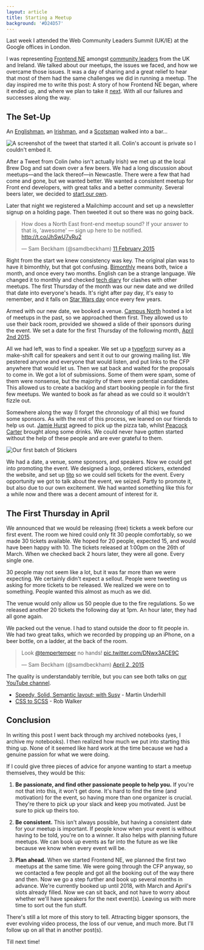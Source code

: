 ```yaml
---
layout: article
title: Starting a Meetup
background: '#D24D57'
---
```


Last week I attended the Web Community Leaders Summit (UK/IE) at the Google offices in London.

I was representing [Frontend NE](https://frontendne.co.uk) amongst [community leaders](https://twitter.com/rupertwhitehead/status/878490488487243776) from the UK and Ireland.
We talked about our meetups, the issues we faced, and how we overcame those issues.
It was a day of sharing and a great relief to hear that most of them had the same challenges we did in running a meetup.
The day inspired me to write this post:
A story of how Frontend NE began, where it ended up, and where we plan to take it [next](https://2018.frontendne.co.uk).
With all our failures and successes along the way.

## The Set-Up
An [Englishman](https://twitter.com/samdbeckham), an [Irishman](https://twitter.com/htmlandbacon), and a [Scotsman](https://twitter.com/tempertemper) walked into a bar…

![A screenshot of the tweet that started it all. Colin's account is private so I couldn't embed it.](/images/articles/frontendne/one-tweet-to-start-it-all.png)

After a Tweet from Colin (who isn't actually Irish) we met up at the local Brew Dog and sat down over a few beers.
We had a long discussion about meetups—and the lack thereof—in Newcastle.
There were a few that had come and gone, but we wanted better.
We wanted a consistent meetup for Front end developers, with great talks and a better community.
Several beers later, we decided to [start our own](https://xkcd.com/927/).

Later that night we registered a Mailchimp account and set up a newsletter signup on a holding page.
Then tweeted it out so there was no going back.

<p><blockquote class="twitter-tweet" data-lang="en-gb"><p lang="en" dir="ltr">How does a North East front-end meetup sound? If your answer to that is, &#39;awesome&#39; — sign up here to be notified. <a href="http://t.co/JhSwU7vRu2">http://t.co/JhSwU7vRu2</a></p>&mdash; Sam Beckham (@samdbeckham) <a href="https://twitter.com/samdbeckham/status/565516838449475584">11 February 2015</a></blockquote></p>

Right from the start we knew consistency was key.
The original plan was to have it bimonthly, but that got confusing.
[Bimonthly](https://en.oxforddictionaries.com/explore/bimonthly) means both, twice a month, and once every two months.
English can be a strange language.
We changed it to monthly and checked [tech diary](https://www.techdiary.co.uk/ne) for clashes with other meetups.
The first Thursday of the month was our new date and we drilled that date into everyone's heads.
It's right after pay day, it's easy to remember, and it falls on [Star Wars day](https://en.wikipedia.org/wiki/Star_Wars_Day) once every few years.

Armed with our new date, we booked a venue.
[Campus North](http://campusnorth.co.uk/) hosted a lot of meetups in the past, so we approached them first.
They allowed us to use their back room, provided we showed a slide of their sponsors during the event.
We set a date for the first Thursday of the following month, [April 2nd 2015](https://frontendne.co.uk/events/2015-04-02).

All we had left, was to find a speaker.
We set up a [typeform](https://www.typeform.com/) survey as a make-shift call for speakers and sent it out to our growing mailing list.
We pestered anyone and everyone that would listen, and put links to the CFP anywhere that would let us.
Then we sat back and waited for the proposals to come in.
We got a lot of submissions.
Some of them were spam, some of them were nonsense, but the majority of them were potential candidates.
This allowed us to create a backlog and start booking people in for the first few meetups.
We wanted to book as far ahead as we could so it wouldn't fizzle out.

Somewhere along the way (I forget the chronology of all this) we found some sponsors.
As with the rest of this process, we leaned on our friends to help us out.
[Jamie Hurst](https://twitter.com/jamiefdhurst?lang=en) agreed to pick up the pizza tab, whilst [Peacock Carter](http://www.peacockcarter.com/) brought along some drinks.
We could never have gotten started without the help of these people and are ever grateful to them.

![Our first batch of Stickers](/images/articles/frontendne/stickers.jpg)

We had a date, a venue, some sponsors, and speakers.
Now we could get into promoting the event.
We designed a logo, ordered stickers, extended the website, and set up [tito](http://ti.to) so we could sell tickets for the event.
Every opportunity we got to talk about the event, we seized.
Partly to promote it, but also due to our own excitement.
We had wanted something like this for a while now and there was a decent amount of interest for it.

## The First Thursday in April

We announced that we would be releasing (free) tickets a week before our first event.
The room we hired could only fit 30 people comfortably, so we made 30 tickets available.
We hoped for 20 people, expected 15, and would have been happy with 10.
The tickets released at 1:00pm on the 26th of March.
When we checked back 2 hours later, they were all gone.
Every single one.

30 people may not seem like a lot, but it was far more than we were expecting.
We certainly didn't expect a sellout.
People were tweeting us asking for more tickets to be released.
We realized we were on to something.
People wanted this almost as much as we did.

The venue would only allow us 50 people due to the fire regulations.
So we released another 20 tickets the following day at 1pm.
An hour later, they had all gone again.

We packed out the venue.
I had to stand outside the door to fit people in.
We had two great talks, which we recorded by propping up an iPhone, on a beer bottle, on a ladder, at the back of the room.

<p><blockquote class="twitter-tweet" data-lang="en"><p lang="en" dir="ltr">Look <a href="https://twitter.com/tempertemper">@tempertemper</a> no hands! <a href="http://t.co/DNwx3ACE9C">pic.twitter.com/DNwx3ACE9C</a></p>&mdash; Sam Beckham (@samdbeckham) <a href="https://twitter.com/samdbeckham/status/583696616588238849">April 2, 2015</a></blockquote></p>

The quality is understandably terrible, but you can see both talks on [our YouTube channel](https://www.youtube.com/frontendne).

 - [Speedy, Solid, Semantic layout; with Susy](https://www.youtube.com/watch?v=-jh0rHHvIzw) - Martin Underhill
 - [CSS to SCSS](https://www.youtube.com/watch?v=e5W-o-AxZUQ) - Rob Walker

## Conclusion
In writing this post I went back through my archived notebooks (yes, I archive my notebooks).
I then realized how much we put into starting this thing up.
None of it seemed like hard work at the time because we had a genuine passion for what we were doing.

If I could give three pieces of advice for anyone wanting to start a meetup themselves, they would be this:

1. **Be passionate, and find other passionate people to help you.**
If you're not that into this, it won't get done.
It's hard to find the time (and motivation) for the event, so having more than one organizer is crucial.
They're there to pick up your slack and keep you motivated.
Just be sure to pick up theirs too.

2. **Be consistent.**
This isn't always possible, but having a consistent date for your meetup is important.
If people know when your event is without having to be told, you're on to a winner.
It also helps with planning future meetups.
We can book up events as far into the future as we like because we know when every event will be.

3. **Plan ahead.**
When we started Frontend NE, we planned the first two meetups at the same time.
We were going through the CFP anyway, so we contacted a few people and got all the booking out of the way there and then.
Now we go a step further and book up several months in advance.
We're currently booked up until 2018, with March and April's slots already filled.
Now we can sit back, and not have to worry about whether we'll have speakers for the next event(s).
Leaving us with more time to sort out the fun stuff.

There's still a lot more of this story to tell.
Attracting bigger sponsors, the ever evolving video process, the loss of our venue, and much more.
But I'll follow up on all that in another post(s).

Till next time!
